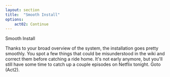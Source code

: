 ```yaml
---
layout: section
title:  "Smooth Install"
options:
    act02: Continue
---
```

Smooth Install

Thanks to your broad overview of the system, the installation goes pretty smoothly. You spot a few things that could be misunderstood in the wiki and correct them before catching a ride home. It's not early anymore, but you'll still have some time to catch up a couple episodes on Netflix tonight.
Goto (Act2).